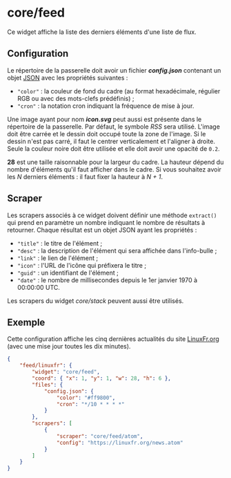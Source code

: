 # core/feed

Ce widget affiche la liste des derniers éléments d'une liste de flux.

## Configuration

Le répertoire de la passerelle doit avoir un fichier ***config.json***
contenant un objet
[JSON](http://www.json.org/json-fr.html "JavaScript Object Notation") avec les
propriétés suivantes :

- `"color"` : la couleur de fond du cadre (au format hexadécimale, régulier RGB
  ou avec des mots-clefs prédéfinis) ;
- `"cron"` : la notation cron indiquant la fréquence de mise à jour.

Une image ayant pour nom ***icon.svg*** peut aussi est présente dans le
répertoire de la passerelle. Par défaut, le symbole *RSS* sera utilisé. L'image
doit être carrée et le dessin doit occupé toute la zone de l'image. Si le dessin
n'est pas carré, il faut le centrer verticalement et l'aligner à droite. Seule
la couleur noire doit être utilisée et elle doit avoir une opacité de `0.2`.

**28** est une taille raisonnable pour la largeur du cadre. La hauteur dépend
du nombre d'éléments qu'il faut afficher dans le cadre. Si vous souhaitez
avoir les *N* derniers éléments : il faut fixer la hauteur à *N + 1*.

## Scraper

Les scrapers associés à ce widget doivent définir une méthode `extract()` qui
prend en paramètre un nombre indiquant le nombre de résultats à retourner.
Chaque résultat est un objet JSON ayant les propriétés :

- `"title"` : le titre de l'élément ;
- `"desc"` : la description de l'élément qui sera affichée dans l'info-bulle ;
- `"link"` : le lien de l'élément ;
- `"icon"` : l'URL de l'icône qui préfixera le titre ;
- `"guid"` : un identifiant de l'élément ;
- `"date"` : le nombre de millisecondes depuis le 1er janvier 1970 à 00:00:00
  UTC.

Les scrapers du widget *core/stack* peuvent aussi être utilisés.

## Exemple

Cette configuration affiche les cinq dernières actualités du site
[LinuxFr.org](//linuxfr.org/) (avec une mise jour toutes les dix minutes).

```JSON
{
    "feed/linuxfr": {
        "widget": "core/feed",
        "coord": { "x": 1, "y": 1, "w": 28, "h": 6 },
        "files": {
            "config.json": {
                "color": "#ff9800",
                "cron": "*/10 * * * *"
            }
        },
        "scrapers": [
            {
                "scraper": "core/feed/atom",
                "config": "https://linuxfr.org/news.atom"
            }
        ]
    }
}
```
